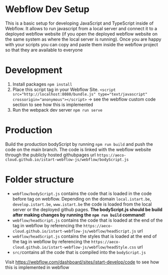 # Webflow Dev Setup

This is a basic setup for developing JavaScript and TypeScript inside of Webflow. It allows to run javascript from a local server and connect it to a deployed webflow website (if you open the deployed webflow website on the same system as where the local server is running). Once you are happy with your scripts you can copy and paste them inside the webflow project so that they are available to everyone

# Development

1. Install packages `npm install`
2. Place this script tag in your Webflow Site. `<script src="http://localhost:8080/bundle.js" type="text/javascript" crossorigin="anonymous"></script>` -> see the webflow custom code section to see how this is implemented
3. Run the webpack dev server `npm run serve`

# Production

Build the production bodyScript by running `npm run build` and push the code on the main branch. The code is linked with the webflow website through the publicly hosted githubpages url `https://aeco-cloud.github.io/istart-webflow-js/webflow/bodyScript.js`

# Folder structure

- `webflow/bodyScript.js` contains the code that is loaded in the code before </body> tag on webflow. Depending on the domain `local.istart.be`, `develop.istart.be`, `www.istart.be` the code is loaded from the local server or the deployed github pages. **The bodyScript.js should be build after making changes by running the `npm run build` command!**
- `webflow/headScript.js` contains the code that is loaded at the end of the <head> tag in webflow by referencing the `https://aeco-cloud.github.io/istart-webflow-js/webflow/headScript.js` url
- `webflow/headScript.js` contains the styles that is loaded at the end of the <head> tag in webflow by referencing the `https://aeco-cloud.github.io/istart-webflow-js/webflow/headStyle.css` url
- `src/`contains all the code that is compiled into the `bodyScript.js`


Visit https://webflow.com/dashboard/sites/istart-develop/code to see how this is implemented in webflow
